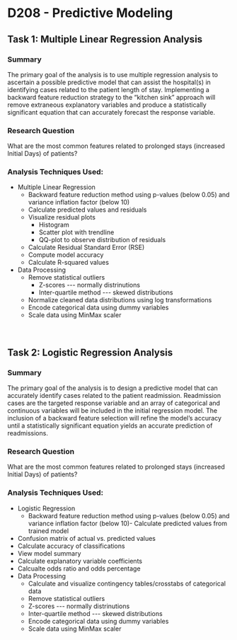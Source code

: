 # **D208 - Predictive Modeling**

## **Task 1: Multiple Linear Regression Analysis**

### **Summary** 
The primary goal of the analysis is to use multiple regression analysis to ascertain a possible predictive model that can assist the hospital(s) in identifying cases related to the patient length of stay. Implementing a backward feature reduction strategy to the “kitchen sink” approach will remove extraneous explanatory variables and produce a statistically significant equation that can accurately forecast the response variable.

### **Research Question** 
What are the most common features related to prolonged stays (increased Initial Days) of patients?


### **Analysis Techniques Used:**
- Multiple Linear Regression
  - Backward feature reduction method using p-values (below 0.05) and variance inflation factor (below 10)
  - Calculate predicted values and residuals
  - Visualize residual plots
    - Histogram
    - Scatter plot with trendline
    - QQ-plot to observe distribution of residuals
  - Calculate Residual Standard Error (RSE)
  - Compute model accuracy 
  - Calculate R-squared values
- Data Processing
  - Remove statistical outliers
    - Z-scores --- normally distrinutions
    - Inter-quartile method --- skewed distributions
  - Normalize cleaned data distributions using log transformations
  - Encode categorical data using dummy variables
  - Scale data using MinMax scaler   
<br><br>
  
## **Task 2: Logistic Regression Analysis**

### **Summary** 
The primary goal of the analysis is to design a predictive model that can accurately identify cases related to the patient readmission. Readmission cases are the targeted response variable and an array of categorical and continuous variables will be included in the initial regression model. The inclusion of a backward feature selection will refine the model’s accuracy until a statistically significant equation yields an accurate prediction of readmissions.

### **Research Question** 
What are the most common features related to prolonged stays (increased Initial Days) of patients?

### **Analysis Techniques Used:**
- Logistic Regression
  - Backward feature reduction method using p-values (below 0.05) and variance inflation factor (below 10)- Calculate predicted values from trained model
- Confusion matrix of actual vs. predicted values
- Calculate accuracy of classifications
-  View model summary
-   Calculate explanatory variable coefficients
-    Calcualte odds ratio and odds percentage
- Data Processing
  -  Calculate and visualize contingency tables/crosstabs of categorical data
  -  Remove statistical outliers
    -  Z-scores --- normally distrinutions
    -  Inter-quartile method --- skewed distributions
  - Encode categorical data using dummy variables
  - Scale data using MinMax scaler
